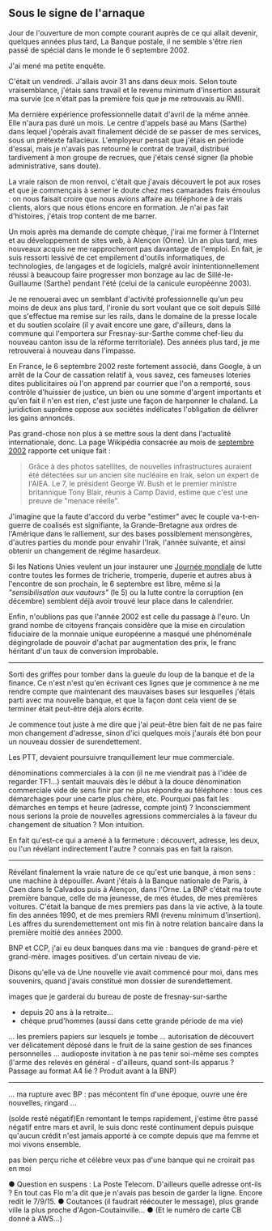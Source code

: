 ## Sous le signe de l'arnaque

Jour de l'ouverture de mon compte courant auprès de ce qui allait devenir, quelques années plus tard, La Banque postale, il ne semble s'être rien passé de spécial dans le monde le 6 septembre 2002.

J'ai mené ma petite enquête.

C'était un vendredi. J'allais avoir 31 ans dans deux mois. Selon toute vraisemblance, j'étais sans travail et le revenu minimum d'insertion assurait ma survie (ce n'était pas la première fois que je me retrouvais au RMI).

Ma dernière expérience professionnelle datait d'avril de la même année. Elle n'aura pas duré un mois. Le centre d'appels basé au Mans (Sarthe) dans lequel j'opérais avait finalement décidé de se passer de mes services, sous un prétexte fallacieux. L'employeur pensait que j'étais en période d'essai, mais je n'avais pas retourné le contrat de travail, distribué tardivement à mon groupe de recrues, que j'étais censé signer (la phobie administrative, sans doute).

La vraie raison de mon renvoi, c'était que j'avais découvert le pot aux roses et que je commençais à semer le doute chez mes camarades frais émoulus : on nous faisait croire que nous avions affaire au téléphone à de vrais clients, alors que nous étions encore en formation. Je n'ai pas fait d'histoires, j'étais trop content de me barrer.

Un mois après ma demande de compte chèque, j'irai me former à l'Internet et au développement de sites web, à Alençon (Orne). Un an plus tard, mes nouveaux acquis ne me rapprocheront pas davantage de l'emploi. En fait, je suis ressorti lessivé de cet empilement d'outils informatiques, de technologies, de langages et de logiciels, malgré avoir inintentionnellement réussi à beaucoup faire progresser mon bonzage au lac de Sillé-le-Guillaume (Sarthe) pendant l'été (celui de la canicule européenne 2003).

Je ne renouerai avec un semblant d'activité professionnelle qu'un peu moins de deux ans plus tard, l'ironie du sort voulant que ce soit depuis Sillé que s'effectue ma remise sur les rails, dans le domaine de la presse locale et du soutien scolaire (il y avait encore une gare, d'ailleurs, dans la commune qui l'emportera sur Fresnay-sur-Sarthe comme chef-lieu du nouveau canton issu de la réforme territoriale). Des années plus tard, je me retrouverai à nouveau dans l'impasse.

En France, le 6 septembre 2002 reste fortement associé, dans Google, à un arrêt de la Cour de cassation relatif à, vous savez, ces fameuses loteries dites publicitaires où l'on apprend par courrier que l'on a remporté, sous contrôle d'huissier de justice, un bien ou une somme d'argent importants et qu'en fait il n'en est rien, c'est juste une façon de harponner le chaland. La juridiction suprême oppose aux sociétés indélicates l'obligation de délivrer les gains annoncés.

Pas grand-chose non plus à se mettre sous la dent dans l'actualité internationale, donc. La page  Wikipédia consacrée au mois de [septembre 2002][1] rapporte cet unique fait :

> Grâce à des photos satellites, de nouvelles infrastructures auraient été détectées sur un ancien site nucléaire en Irak, selon un expert de l'AIEA. Le 7, le président George W. Bush et le premier ministre britannique Tony Blair, réunis à Camp David, estime que c'est une preuve de "menace réelle".

[1]: https://fr.wikipedia.org/wiki/Septembre_2002

J'imagine que la faute d'accord du verbe "estimer" avec le couple va-t-en-guerre de coalisés est signifiante, la Grande-Bretagne aux ordres de l'Amérique dans le ralliement, sur des bases possiblement mensongères, d'autres parties du monde pour envahir l'Irak, l'année suivante, et ainsi obtenir un changement de régime hasardeux.

Si les Nations Unies veulent un jour instaurer une [Journée mondiale][2] de lutte contre toutes les formes de tricherie, tromperie, duperie et autres abus à l'encontre de son prochain, le 6 septembre est libre, même si la *"sensibilisation aux vautours"* (le 5) ou la lutte contre la corruption (en décembre) semblent déjà avoir trouvé leur place dans le calendrier.

[2]: http://www.journee-mondiale.com/les-journees-mondiales.htm

Enfin, n'oublions pas que l'année 2002 est celle du passage à l'euro. Un grand nombe de citoyens français considère que la mise en circulation fiduciaire de la monnaie unique européenne a masqué une phénoménale dégingrolade de pouvoir d'achat par augmentation des prix, le franc héritant d'un taux de conversion improbable.

***

Sorti des griffes pour tomber dans la gueule du loup de la banque et de la finance.
Ce n'est n'est qu'en écrivant ces lignes que je commence à ne me rendre compte que maintenant des mauvaises bases sur lesquelles j'étais parti avec ma nouvelle banque, et que la façon dont cela vient de se terminer était peut-être déjà alors écrite.

Je commence tout juste à me dire que j'ai peut-être bien fait de ne pas faire mon changement d'adresse, sinon d'ici quelques mois j'aurais été bon pour un nouveau dossier de surendettement.

Les PTT, devaient poursuivre tranquillement leur mue commerciale. 

dénominations commerciales à la con (il ne me viendrait pas à l'idée de regarder TF1...)
sentait mauvais dès le début à la douce dénomination commerciale vide de sens
finir par ne plus répondre au téléphone : tous ces démarchages pour une carte plus chère, etc. Pourquoi pas fait les démarches en temps et heure (adresse, compte joint) ? Inconsciemment nous serions la proie de nouvelles agressions commerciales à la faveur du changement de situation ? Mon intuition.

En fait qu'est-ce qui a amené à la fermeture : découvert, adresse, les deux, ou l'un révélant indirectement l'autre ? connais pas en fait la raison.

***

Révélant finalement la vraie nature de ce qu'est une banque, à mon sens : une machine à dépouiller. Avant j'étais à la Banque nationale de Paris, à Caen dans le Calvados puis à Alençon, dans l'Orne. La BNP c'était ma toute première banque, celle de ma jeunesse, de mes études, de mes premières voitures. C'était la banque de mes premiers pas dans la vie active, à la toute fin des années 1990, et de mes premiers RMI (revenu minimum d'insertion). Les affres du surendemettement ont mis fin à notre relation bancaire dans la première moitié des années 2000.

BNP et CCP, j'ai eu deux banques dans ma vie : banques de grand-père et grand-mère. images positives. d'un certain niveau de vie.

Disons qu'elle va de Une nouvelle vie avait commencé pour moi, dans mes souvenirs, quand j'avais constitué mon dossier de surendettement. 

images que je garderai du bureau de poste de fresnay-sur-sarthe
- depuis 20 ans à la retraite...
- chèque prud'hommes (aussi dans cette grande période de ma vie)

... les premiers papiers sur lesquels je tombe ... autorisation de découvert ver délicatement déposé dans le fruit de la saine gestion de ses finances personnelles ... audioposte invitation à ne pas tenir soi-même ses comptes (l'arme des relevés en général - d'ailleurs, quand sont-ils apparus ? Passage au format A4 lié ? Produit avant à la BNP)

***

... ma rupture avec BP : pas mécontent fin d'une époque, ouvre une ère nouvelles, ringard ...

(solde resté négatif)En remontant le temps rapidement, j'estime être passé négatif entre mars et avril, le suis donc resté continument depuis puisque qu'aucun crédit n'est jamais apporté à ce compte depuis que ma femme et moi vivons ensemble. 

pas bien perçu riche et célèbre
veux pas d'une banque qui ne croirait pas en moi

● Question en suspens : La Poste Telecom. D'ailleurs quelle adresse ont-ils ? En tout cas Flo m'a dit que je n'avais pas besoin de garder la ligne. Encore redit le 7/9/15. ● Coutances (il faudrait réécouter le message), plus grande ville la plus proche d'Agon-Coutainville... ● (Et le numéro de carte CB donné à AWS...)
